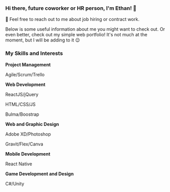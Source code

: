 ### Hi there, future coworker or HR person, I'm Ethan! 👋

💬 Feel free to reach out to me about job hiring or contract work.

Below is some useful information about me you might want to check out. Or even better, check out my simple web portfolio! It's not much at the moment, but I will be adding to it :wink:

### My Skills and Interests

**Project Management**

Agile/Scrum/Trello

**Web Development**

ReactJS/jQuery

HTML/CSS/JS

Bulma/Boostrap

**Web and Graphic Design**

Adobe XD/Photoshop

Gravit/Flex/Canva

**Mobile Development**

React Native

**Game Development and Design**

C#/Unity


<!--
**TomRich01/TomRich01** is a ✨ _special_ ✨ repository because its `README.md` (this file) appears on your GitHub profile.

Here are some ideas to get you started:

- 🔭 I’m currently working on ...
- 🌱 I’m currently learning ...
- 👯 I’m looking to collaborate on ...
- 🤔 I’m looking for help with ...
- 💬 Ask me about ...
- 📫 How to reach me: ...
- 😄 Pronouns: ...
- ⚡ Fun fact: ...
-->
